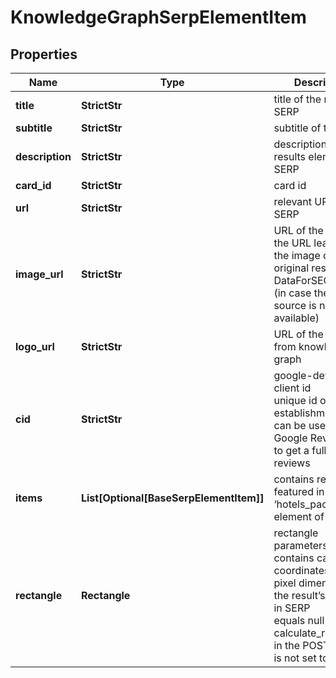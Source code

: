 # KnowledgeGraphSerpElementItem


## Properties

| Name | Type | Description | Notes |
|------------ | ------------- | ------------- | -------------|
**title** | **StrictStr** | title of the result in SERP |[optional]|
**subtitle** | **StrictStr** | subtitle of the item |[optional]|
**description** | **StrictStr** | description of the results element in SERP |[optional]|
**card_id** | **StrictStr** | card id |[optional]|
**url** | **StrictStr** | relevant URL in SERP |[optional]|
**image_url** | **StrictStr** | URL of the image<br>the URL leading to the image on the original resource or DataForSEO storage (in case the original source is not available) |[optional]|
**logo_url** | **StrictStr** | URL of the logo from knowledge graph |[optional]|
**cid** | **StrictStr** | google-defined client id<br>unique id of a local establishment;<br>can be used with Google Reviews API to get a full list of reviews |[optional]|
**items** | **List[Optional[BaseSerpElementItem]]** | contains results featured in the ‘hotels_pack’ element of SERP |[optional]|
**rectangle** | **Rectangle** | rectangle parameters<br>contains cartesian coordinates and pixel dimensions of the result’s snippet in SERP<br>equals null if calculate_rectangles in the POST request is not set to true |[optional]|